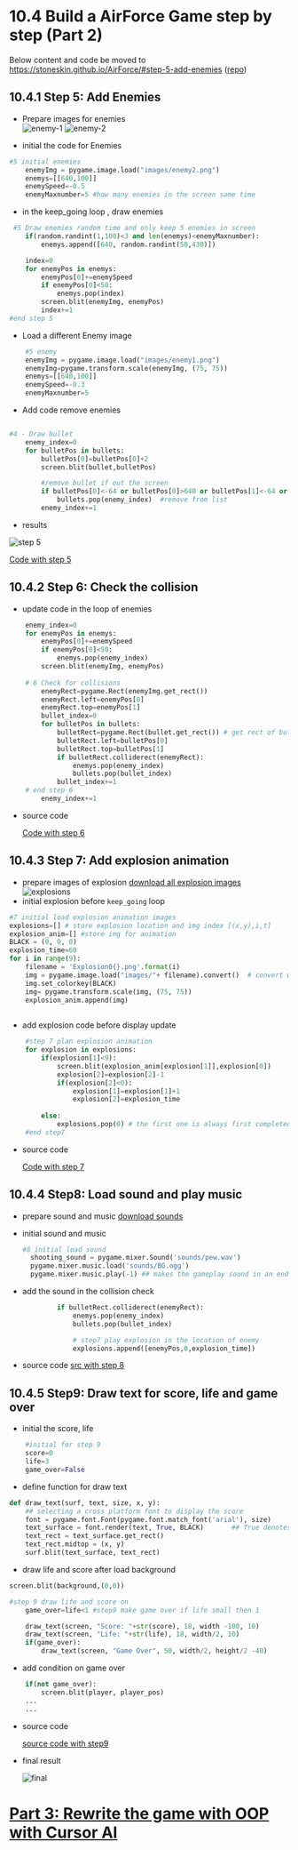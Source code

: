 # 10.4 Build a AirForce Game step by step (Part 2)

Below content and code be moved to <https://stoneskin.github.io/AirForce/#step-5-add-enemies> ([repo](https://github.com/stoneskin/AirForce))

## 10.4.1 Step 5: Add Enemies

- Prepare images for enemies  
![enemy-1](codes/PyGameSteps/images/enemy1.png)
![enemy-2](codes/PyGameSteps/images/enemy2.png)

- initial the code for Enemies
  
```python
#5 initial enemies
    enemyImg = pygame.image.load("images/enemy2.png")
    enemys=[[640,100]]
    enemySpeed=-0.5
    enemyMaxnumber=5 #how many enemies in the screen same time
```

- in the keep_going loop , draw enemies

```python  
 #5 Draw enemies random time and only keep 5 enemies in screen
    if(random.randint(1,100)<3 and len(enemys)<enemyMaxnumber): 
        enemys.append([640, random.randint(50,430)]) 

    index=0
    for enemyPos in enemys:               
        enemyPos[0]+=enemySpeed
        if enemyPos[0]<50:
            enemys.pop(index)
        screen.blit(enemyImg, enemyPos)
        index+=1   
#end step 5
```

- Load a different Enemy image

```python
    #5 enemy
    enemyImg = pygame.image.load("images/enemy1.png")
    enemyImg=pygame.transform.scale(enemyImg, (75, 75))
    enemys=[[640,100]]
    enemySpeed=-0.3
    enemyMaxnumber=5
```

- Add code remove enemies
  
```python

#4 - Draw bullet
    enemy_index=0
    for bulletPos in bullets:    
        bulletPos[0]=bulletPos[0]+2
        screen.blit(bullet,bulletPos)

        #remove bullet if out the screen
        if bulletPos[0]<-64 or bulletPos[0]>640 or bulletPos[1]<-64 or bulletPos[1]>480:
            bullets.pop(enemy_index)  #remove from list
        enemy_index+=1
```

- results
  
 ![step 5](10.4.1_step5.png)

 [Code with step 5](codes/PyGameSteps/step5.py)

## 10.4.2 Step 6: Check the collision

- update code in the loop of enemies

```python
    enemy_index=0
    for enemyPos in enemys:               
        enemyPos[0]+=enemySpeed
        if enemyPos[0]<50:
            enemys.pop(enemy_index)
        screen.blit(enemyImg, enemyPos)
        
    # 6 Check for collisions
        enemyRect=pygame.Rect(enemyImg.get_rect())
        enemyRect.left=enemyPos[0]
        enemyRect.top=enemyPos[1]
        bullet_index=0
        for bulletPos in bullets:
            bulletRect=pygame.Rect(bullet.get_rect()) # get rect of bullet image size
            bulletRect.left=bulletPos[0]
            bulletRect.top=bulletPos[1]            
            if bulletRect.colliderect(enemyRect):
                enemys.pop(enemy_index)
                bullets.pop(bullet_index)
            bullet_index+=1               
    # end step 6
        enemy_index+=1

```

- source code
  
  [Code with step 6](/codes/PyGameSteps/step6.py)

## 10.4.3 Step 7: Add explosion animation

- prepare images of explosion
  [download all explosion images](/codes/PyGameSteps/images/explosions.zip)
  ![explosions](10.4.3_explosions.gif)
- initial explosion before `keep_going` loop

```python
#7 initial load explosion animation images
explosions=[] # store explosion location and img index [(x,y),i,t] 
explosion_anim=[] #store img for animation
BLACK = (0, 0, 0)
explosion_time=60
for i in range(9):
    filename = 'Explosion0{}.png'.format(i)
    img = pygame.image.load("images/"+ filename).convert()  # convert will create a copy that will draw more quickly on the screen.
    img.set_colorkey(BLACK)
    img= pygame.transform.scale(img, (75, 75))
    explosion_anim.append(img)
    
```

- add explosion code before display update
  
```python
    #step 7 plan explosion animation    
    for explosion in explosions:
        if(explosion[1]<9):
            screen.blit(explosion_anim[explosion[1]],explosion[0])
            explosion[2]=explosion[2]-1
            if(explosion[2]<0):     
                explosion[1]=explosion[1]+1
                explosion[2]=explosion_time
                
        else:
            explosions.pop(0) # the first one is always first completed 
    #end step7
```

- source code
  
  [Code with step 7](codes/PyGameSteps/step7.py)



## 10.4.4 Step8: Load sound and play music

- prepare sound and music
  [download sounds](codes/PyGameSteps/sounds/sounds.zip)

- initial sound and music
  
  ```python
  #8 initial load sound
    shooting_sound = pygame.mixer.Sound('sounds/pew.wav')
    pygame.mixer.music.load('sounds/BG.ogg')
    pygame.mixer.music.play(-1) ## makes the gameplay sound in an endless loop
  ```

- add the sound in the collision check

```python
            if bulletRect.colliderect(enemyRect):
                enemys.pop(enemy_index)
                bullets.pop(bullet_index)

                # step7 play explosion in the location of enemy
                explosions.append([enemyPos,0,explosion_time])
```

- source code
  [src with step 8](codes/PyGameSteps/step8.py)

## 10.4.5 Step9: Draw text for score, life and game over

- initial the score, life

```python
    #initial for step 9
    score=0
    life=3
    game_over=False
```

- define function for draw text
  
```python
def draw_text(surf, text, size, x, y):
    ## selecting a cross platform font to display the score
    font = pygame.font.Font(pygame.font.match_font('arial'), size)
    text_surface = font.render(text, True, BLACK)       ## True denotes the font to be anti-aliased 
    text_rect = text_surface.get_rect()
    text_rect.midtop = (x, y)
    surf.blit(text_surface, text_rect)
```

- draw life and score after load background

```python
screen.blit(background,(0,0))  

#step 9 draw life and score on 
    game_over=life<1 #step9 make game over if life small then 1

    draw_text(screen, "Score: "+str(score), 18, width -100, 10)
    draw_text(screen, "Life: "+str(life), 18, width/2, 10)
    if(game_over):
        draw_text(screen, "Game Over", 50, width/2, height/2 -40)
```

- add condition on game over

```python
    if(not game_over):
        screen.blit(player, player_pos)
    ...
    ...
```

- source code
  
  [source code with step9](codes/PyGameSteps/step9.py)

- final result
  
  ![final](10.4.5_airforce_final.gif)


# [Part 3: Rewrite the game with OOP with Cursor AI](https://stoneskin.github.io/AirForce/CursorExample/)